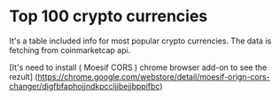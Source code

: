 # Top 100 crypto currencies 
It's a table included info for most popular crypto currencies. The data is fetching from coinmarketcap api. 

[It's need to install ( Moesif CORS ) chrome browser add-on to see the rezult] (https://chrome.google.com/webstore/detail/moesif-orign-cors-changer/digfbfaphojjndkpccljibejjbppifbc)
 
